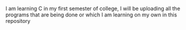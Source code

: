 I am learning C in my first semester of college, 
I will be uploading all the programs that are being done or which I am learning on my own in this repository 
